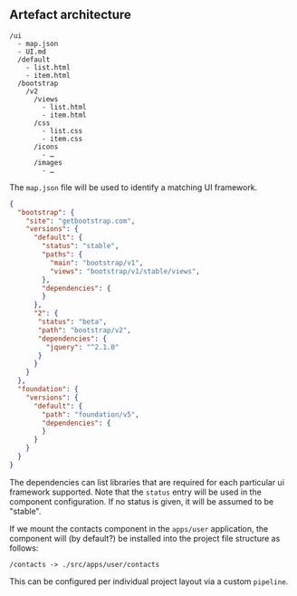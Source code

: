 ## Artefact architecture

```
/ui
  - map.json
  - UI.md
  /default
    - list.html
    - item.html
  /bootstrap
    /v2
      /views
        - list.html
        - item.html
      /css
        - list.css
        - item.css
      /icons
        - …
      /images
        - …
```

The `map.json` file will be used to identify a matching UI framework.

```json
{
  "bootstrap": {
    "site": "getbootstrap.com",
    "versions": {
      "default": {
        "status": "stable",
        "paths": {
          "main": "bootstrap/v1",
          "views": "bootstrap/v1/stable/views",
        },
        "dependencies": {
        }
      },
      "2": {
       "status": "beta",
       "path": "bootstrap/v2",
       "dependencies": {
         "jquery": "^2.1.0"
       }
      }
    }
  },
  "foundation": {
    "versions": {
      "default": {
        "path": "foundation/v5",
        "dependencies": {
        }
      }
    }
  }
}
```

The dependencies can list libraries that are required for each particular ui framework supported.
Note that the `status` entry will be used in the component configuration. 
If no status is given, it will be assumed to be "stable".

If we mount the contacts component in the `apps/user` application, 
the component will (by default?) be installed into the project file structure as follows:

`/contacts -> ./src/apps/user/contacts`

This can be configured per individual project layout via a custom `pipeline`.